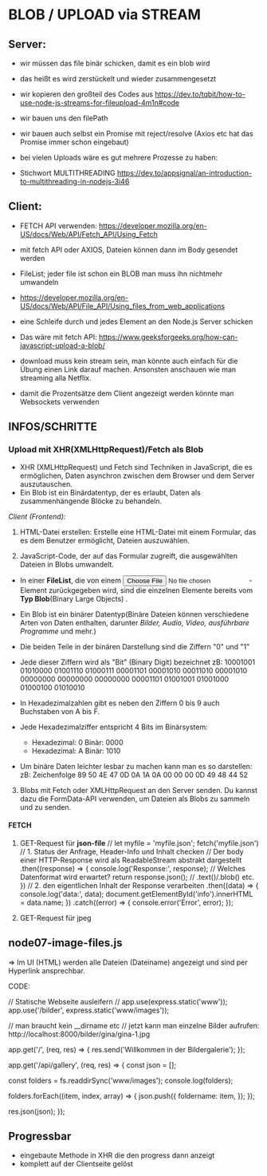 # BLOB / UPLOAD via STREAM

## Server:

- wir müssen das file binär schicken, damit es ein blob wird
- das heißt es wird zerstückelt und wieder zusammengesetzt
- wir kopieren den großteil des Codes aus
  https://dev.to/tqbit/how-to-use-node-js-streams-for-fileupload-4m1n#code

- wir bauen uns den filePath
- wir bauen auch selbst ein Promise mit reject/resolve (Axios etc hat das Promise immer schon eingebaut)
- bei vielen Uploads wäre es gut mehrere Prozesse zu haben:
- Stichwort MULTITHREADING https://dev.to/appsignal/an-introduction-to-multithreading-in-nodejs-3i46

## Client:

- FETCH API verwenden: https://developer.mozilla.org/en-US/docs/Web/API/Fetch_API/Using_Fetch

- mit fetch API oder AXIOS, Dateien können dann im Body gesendet werden
- FileList; jeder file ist schon ein BLOB man muss ihn nichtmehr umwandeln
- https://developer.mozilla.org/en-US/docs/Web/API/File_API/Using_files_from_web_applications
- eine Schleife durch und jedes Element an den Node.js Server schicken
- Das wäre mit fetch API: https://www.geeksforgeeks.org/how-can-javascript-upload-a-blob/

- download muss kein stream sein, man könnte auch einfach für die Übung einen Link darauf machen. Ansonsten anschauen wie man streaming alla Netflix.

- damit die Prozentsätze dem Client angezeigt werden könnte man Websockets verwenden

## INFOS/SCHRITTE

### Upload mit XHR(XMLHttpRequest)/Fetch als Blob

- XHR (XMLHttpRequest) und Fetch sind Techniken in JavaScript, die es ermöglichen, Daten asynchron zwischen dem Browser und dem Server auszutauschen.
- Ein Blob ist ein Binärdatentyp, der es erlaubt, Daten als zusammenhängende Blöcke zu behandeln.

_Client (Frontend):_

1.  HTML-Datei erstellen: Erstelle eine HTML-Datei mit einem Formular, das es dem Benutzer ermöglicht, Dateien auszuwählen.

2.  JavaScript-Code, der auf das Formular zugreift, die ausgewählten Dateien in Blobs umwandelt.

- In einer **FileList**, die von einem <input type="file">-Element zurückgegeben wird, sind die einzelnen Elemente bereits vom **Typ Blob**(Binary Large Objects) .
- Ein Blob ist ein binärer Datentyp(Binäre Dateien können verschiedene Arten von Daten enthalten, darunter _Bilder, Audio, Video, ausführbare Programme_ und mehr.)
- Die beiden Teile in der binären Darstellung sind die Ziffern "0" und "1"
- Jede dieser Ziffern wird als "Bit" (Binary Digit) bezeichnet
  zB: 10001001 01010000 01001110 01000111 00001101 00001010 00011010 00001010 00000000 00000000 00000000 00001101 01001001 01001000 01000100 01010010

- In Hexadezimalzahlen gibt es neben den Ziffern 0 bis 9 auch Buchstaben von A bis F.
- Jede Hexadezimalziffer entspricht 4 Bits im Binärsystem:

  - Hexadezimal: 0
    Binär: 0000
  - Hexadezimal: A
    Binär: 1010

- Um binäre Daten leichter lesbar zu machen kann man es so darstellen:
  zB: Zeichenfolge 89 50 4E 47 0D 0A 1A 0A 00 00 00 0D 49 48 44 52

3. Blobs mit Fetch oder XMLHttpRequest an den Server senden. Du kannst dazu die FormData-API verwenden, um Dateien als Blobs zu sammeln und zu senden.

#### FETCH

1. GET-Request für **json-file**
   // let myfile = 'myfile.json';
   fetch('myfile.json')
   // 1. Status der Anfrage, Header-Info und Inhalt checken
   // Der body einer HTTP-Response wird als ReadableStream abstrakt dargestellt
   .then((response) => {
   console.log('Response:', response);
   // Welches Datenformat wird erwartet?
   return response.json(); // .text()/.blob() etc.
   })
   // 2. den eigentlichen Inhalt der Response verarbeiten
   .then((data) => {
   console.log('data:', data);
   document.getElementById('info').innerHTML = data.name;
   })
   .catch((error) => {
   console.error('Error', error);
   });

2. GET-Request für jpeg

## node07-image-files.js

=> Im UI (HTML) werden alle Dateien (Dateiname) angezeigt und sind per Hyperlink ansprechbar.

CODE:

// Statische Webseite ausleifern
// app.use(express.static('www'));
app.use('/bilder', express.static('www/images'));

// man braucht kein \_\_dirname etc
// jetzt kann man einzelne Bilder aufrufen: http://localhost:8000/bilder/gina/gina-1.jpg

app.get('/', (req, res) => {
res.send('Willkommen in der Bildergalerie');
});

app.get('/api/gallery', (req, res) => {
const json = [];

const folders = fs.readdirSync('www/images');
console.log(folders);

folders.forEach((item, index, array) => {
json.push({
foldername: item,
});
});

res.json(json);
});

## Progressbar

- eingebaute Methode in XHR die den progress dann anzeigt
- komplett auf der Clientseite gelöst
